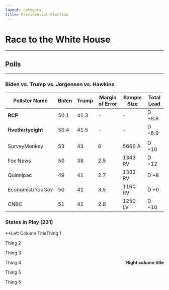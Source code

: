 ```yaml
---
layout: category
title: Presidential Election
---
```

<h1 style="float: center;">Race to the White House</h1>

<hr style="color:red;">

## Polls

---

### Biden vs. Trump vs. Jorgensen vs. Hawkins

| Pollster Name | Biden | Trump | Margin of Error | Sample Size | Total  Lead |
| --- | --- | --- | --- | --- | --- |
| **RCP** | 50.1 | 41.3 | - | - | D +8.8 |
| **fivethirtyeight** | 50.4 | 41.5 | - | - | D +8.9 |
| | | | | | |
| SurveyMonkey | 53 | 43 | 6 | 5666 A | D +10 |
| Fox News | 50 | 38 | 2.5 | 1343 RV | D +12 |
| Quinnipac | 49| 41 | 2.7 | 1332 RV | D +8 |
| Economist/YouGov | 50 | 41 | 3.5 | 1160 RV | D +9 |
| CNBC | 51 | 41 | 2.8 | 1250 LV | D +10 |

### States in Play (231)

<span style="display:block; float:left;">**Left Column Title

Thing 1

Thing 2

Thing 3

</span>

<span style="display:block; float:right;">**Right column title**

Thing 4

Thing 5

Thing 6

</span>

<!--<span style="display: block; float: left;">**Safe Democratic States (183)**
* California
* Oregon
* Washington
* Maryland
* Delaware
* Illinois
* New Jersey
* New York
* Vermont
* Massachusetts
* Rhode Island
* Connecticut
* District of Columbia</span>
<span style="display: block; float: center;">**Likely Democratic (28)**
* Minnesota
* Virginia
* New Mexico
**Lean Democratic (19)**
* Nevada
* Colorado
* New Hampshire
**Tipping Points / Swing States (102)**
* Pennsylvania
* North Carolina
* Michigan
* Wisconsin
* Florida
* Arizona
* Nebraska D2
**Lean Republican (61)**
* Texas
* Maine D2
* Georgia
* Iowa
**Likely Republican (18)**
* Ohio</span>
<span style="display: block; float: right;">**Safe Republican States (125)**
* West Virginia
* South  Carolina
* Tennessee
* Alabama
* Mississippi
* Indiana
* Kentucky
* Arkansas
* Missouri
* Louisiana
* Oklahoma
* Nebraska AL, D1, D3
* Kansas
* North Dakota
* South Dakota
* Montana
* Utah
* Idaho
* Wyoming
</span> -->
